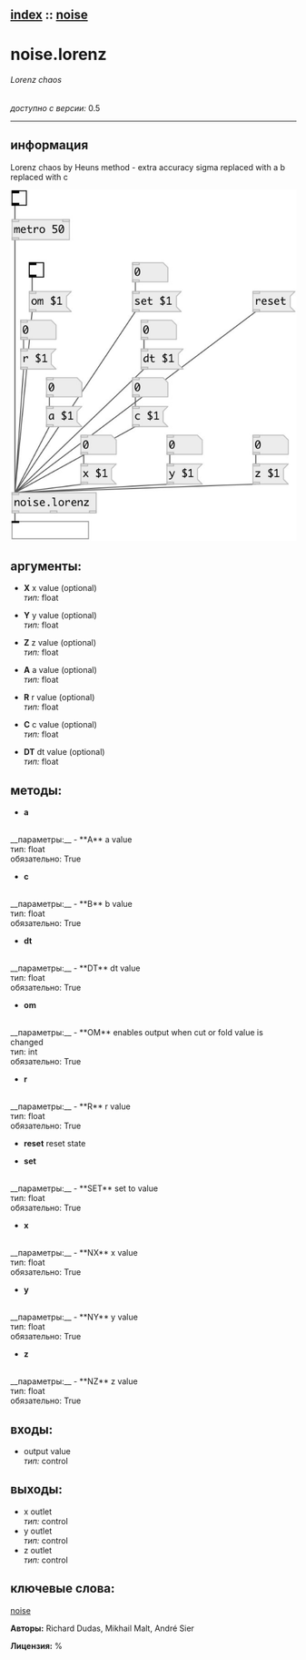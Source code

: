 [index](index.html) :: [noise](category_noise.html)
---

# noise.lorenz

###### Lorenz chaos

*доступно с версии:* 0.5

---


## информация
Lorenz chaos by Heuns method - extra accuracy sigma replaced with a b replaced with c


[![example](../examples/img/noise.lorenz.jpg)](../examples/pd/noise.lorenz.pd)



## аргументы:

* **X**
x value (optional)<br>
_тип:_ float<br>

* **Y**
y value (optional)<br>
_тип:_ float<br>

* **Z**
z value (optional)<br>
_тип:_ float<br>

* **A**
a value (optional)<br>
_тип:_ float<br>

* **R**
r value (optional)<br>
_тип:_ float<br>

* **C**
c value (optional)<br>
_тип:_ float<br>

* **DT**
dt value (optional)<br>
_тип:_ float<br>



## методы:

* **a**
<br>
  __параметры:__
  - **A** a value<br>
    тип: float <br>
    обязательно: True <br>

* **c**
<br>
  __параметры:__
  - **B** b value<br>
    тип: float <br>
    обязательно: True <br>

* **dt**
<br>
  __параметры:__
  - **DT** dt value<br>
    тип: float <br>
    обязательно: True <br>

* **om**
<br>
  __параметры:__
  - **OM** enables output when cut or fold value is changed<br>
    тип: int <br>
    обязательно: True <br>

* **r**
<br>
  __параметры:__
  - **R** r value<br>
    тип: float <br>
    обязательно: True <br>

* **reset**
reset state<br>

* **set**
<br>
  __параметры:__
  - **SET** set to value<br>
    тип: float <br>
    обязательно: True <br>

* **x**
<br>
  __параметры:__
  - **NX** x value<br>
    тип: float <br>
    обязательно: True <br>

* **y**
<br>
  __параметры:__
  - **NY** y value<br>
    тип: float <br>
    обязательно: True <br>

* **z**
<br>
  __параметры:__
  - **NZ** z value<br>
    тип: float <br>
    обязательно: True <br>






## входы:

* output value<br>
_тип:_ control



## выходы:

* x outlet<br>
_тип:_ control
* y outlet<br>
_тип:_ control
* z outlet<br>
_тип:_ control



## ключевые слова:

[noise](keywords/noise.html)






**Авторы:** Richard Dudas, Mikhail Malt, André Sier




**Лицензия:** %





